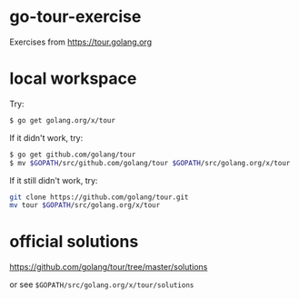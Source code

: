 # go-tour-exercise
Exercises from https://tour.golang.org

# local workspace

Try:

```bash
$ go get golang.org/x/tour
```

If it didn't work, try:

```bash
$ go get github.com/golang/tour
$ mv $GOPATH/src/github.com/golang/tour $GOPATH/src/golang.org/x/tour
```

If it still didn't work, try:

```bash
git clone https://github.com/golang/tour.git
mv tour $GOPATH/src/golang.org/x/tour
```

# official solutions

https://github.com/golang/tour/tree/master/solutions

or see `$GOPATH/src/golang.org/x/tour/solutions`
